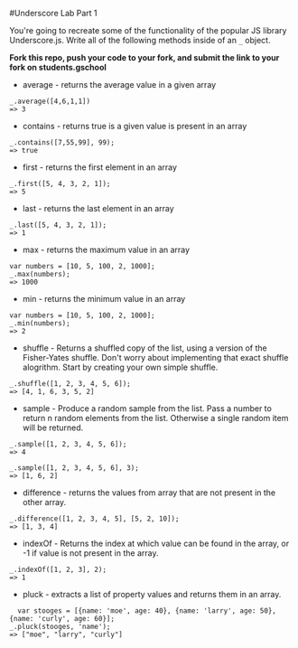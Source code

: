 #Underscore Lab Part 1

You're going to recreate some of the functionality of the popular JS library Underscore.js.  Write all of the following methods inside of an `_` object.

**Fork this repo, push your code to your fork, and submit the link to your fork on students.gschool**

* average - returns the average value in a given array

```
_.average([4,6,1,1])
=> 3
```

* contains - returns true is a given value is present in an array

```
_.contains([7,55,99], 99);
=> true
```

* first - returns the first element in an array

```
_.first([5, 4, 3, 2, 1]);
=> 5
```

* last - returns the last element in an array

```
_.last([5, 4, 3, 2, 1]);
=> 1
```

* max - returns the maximum value in an array


```
var numbers = [10, 5, 100, 2, 1000];
_.max(numbers);
=> 1000
```

* min - returns the minimum value in an array

```
var numbers = [10, 5, 100, 2, 1000];
_.min(numbers);
=> 2
```

* shuffle - Returns a shuffled copy of the list, using a version of the Fisher-Yates shuffle.  Don't worry about implementing that exact shuffle alogrithm.  Start by creating your own simple shuffle.

```
_.shuffle([1, 2, 3, 4, 5, 6]);
=> [4, 1, 6, 3, 5, 2]
```


* sample - Produce a random sample from the list. Pass a number to return n random elements from the list. Otherwise a single random item will be returned.


```
_.sample([1, 2, 3, 4, 5, 6]);
=> 4

_.sample([1, 2, 3, 4, 5, 6], 3);
=> [1, 6, 2]
```

* difference - returns the values from array that are not present in the other array.

```
_.difference([1, 2, 3, 4, 5], [5, 2, 10]);
=> [1, 3, 4]
```

* indexOf - Returns the index at which value can be found in the array, or -1 if value is not present in the array.

```
_.indexOf([1, 2, 3], 2);
=> 1
```


* pluck - extracts a list of property values and returns them in an array.

```
  var stooges = [{name: 'moe', age: 40}, {name: 'larry', age: 50}, {name: 'curly', age: 60}];
_.pluck(stooges, 'name');
=> ["moe", "larry", "curly"]
```

